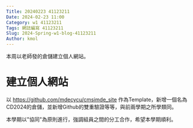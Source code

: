 ```yaml
---
Title: 20240223 41123211
Date: 2024-02-23 11:00
Category: w1 41123211
Tags: 網誌編寫 41123211
Slug: 2024-Spring-w1-blog-41123211
Author: kmol
---
```


本周以老師發的倉儲建立個人網站。

<!-- PELICAN_END_SUMMARY -->

# 建立個人網站

 以 <https://github.com/mdecycu/cmsimde_site> 作為Template，新增一個名為CD2024的倉儲，並新增Github的雙重驗證等等，與前兩學期之所學類同。

 本學期以"協同"為原則進行，強調組員之間的分工合作，希望本學期順利。